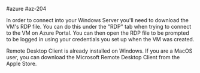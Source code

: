 #azure #az-204 

In order to connect into your Windows Server you'll need to download the VM's RDP file.
You can do this under the "RDP" tab when trying to connect to the VM on Azure Portal.
You can then open the RDP file to be prompted to be logged in using your credentials you set up when the VM was created.

Remote Desktop Client is already installed on Windows.
If you are a MacOS user, you can download the Microsoft Remote Desktop Client from the Apple Store.